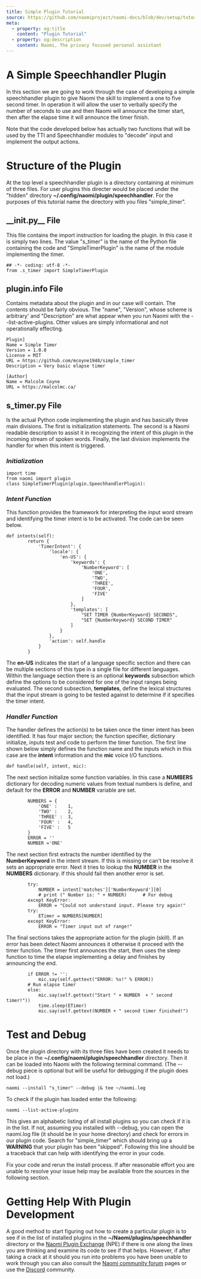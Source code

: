 ```yaml
---
title: Simple Plugin Tutorial
source: https://github.com/naomiproject/naomi-docs/blob/dev/setup/tutorial.md
meta:
  - property: og:title
    content: "Plugin Tutorial"
  - property: og:description
    content: Naomi, The privacy focused personal assistant
---
```


# A Simple Speechhandler Plugin

In this section we are going to work through the case of developing a simple
speechhandler plugin to give Naomi the skill to implement a one to five second timer. In operation
it will allow the user to verbally specify the number of seconds to use and then Naomi will announce the
timer start, then after the elapse time it will announce the timer finish.

Note that the code developed below has actually two functions that will be used by the TTI and 
Speechhandler modules to "decode" input and implement the output actions.

# Structure of the Plugin
At the top level a speechhandler plugin is a directory containing at minimum of three files. 
For user plugins this directer would be placed under the "hidden" directory **~/.config/naomi/plugin/speechhandler**.
For the purposes of this tutorial name the directory with you files "simple_timer".

## \_\_init.py\_\_ File
This file contains the import instruction for loading the plugin. In this case it is simply two lines.
The value "s_timer" is the name of the Python file containing the code and "SimpleTimerPlugin" is the
name of the module implementing the timer.
```shell 
## -*- coding: utf-8 -*-
from .s_timer import SimpleTimerPlugin
```

## plugin.info File
Contains metadata about the plugin and in our case will contain. The contents should be fairly obvious. 
The "name", "Version", whose scheme is arbitrary' and "Description" are what appear when you run Naomi with the 
--list-active-plugins. Other values are simply informational and not operationally effecting.
```shell 
Plugin]
Name = Simple Timer
Version = 1.0.0
License = MIT
URL = https://github.com/mcoyne1948/simple_timer
Description = Very basic elapse timer

[Author]
Name = Malcolm Coyne
URL = https://malcolmc.ca/
```

## s_timer.py File
Is the actual Python code implementing the plugin and has basically three main divisions. The first 
is initialization statements. The second is a Naomi readable description to assist it in recognizing
the intent of this plugin in the incoming stream of spoken words. Finally, the last division implements
the handler for when this intent is triggered.

### _Initialization_


```shell 
import time
from naomi import plugin
class SimpleTimerPlugin(plugin.SpeechhandlerPlugin):
```
### _Intent Function_

This function provides the framework for interpreting the input word stream and identifying
the timer intent is to be activated. The code can be seen below.
```shell 
def intents(self):
        return {
            'TimerIntent': {
                'locale': {
                    'en-US': {
                        'keywords': {
                            'NumberKeyword': [
                                'ONE',
                                'TWO',
                                'THREE',
                                'FOUR',
                                'FIVE'
                            ]
                        },
                        'templates': [
                            "SET TIMER {NumberKeyword} SECONDS",
                            "SET {NumberKeyword} SECOND TIMER"
                        ]
                    }
                },
                'action': self.handle
            }
        }
```
The **en-US** indicates the start of a language specific section and there can be multiple 
sections of this type in a single file for different languages. Within the language section
there is an optional **keywords** subsection which define the options to be considered for
one of the input ranges being evaluated. The second subsection, **templates**, define the
lexical structures that the input stream is going to be tested against to determine if it
specifies the timer intent.

### _Handler Function_

The handler defines the action(s) to be taken once the timer intent has been identified.
It has four major section; the function specifier, dictionary initialize, inputs test and 
code to perform the timer function. The first line shown below simply defines the function
name and the inputs which in this case are the **intent** information and the **mic** 
voice I/O functions.
```shell 
def handle(self, intent, mic):
```
The next section initialize some function variables. In this case a **NUMBERS** dictionary for decoding
numeric values from textual numbers is define, and default for the **ERROR** and **NUMBER** variable are set.
```shell 
        NUMBERS = {
            'ONE' :    1,
            'TWO' :    2,
            'THREE' :  3,
            'FOUR' :   4,
            'FIVE' :   5
        }
        ERROR = ''
        NUMBER ='ONE'
```
The next section first extracts the number identified by the **NumberKeyword** in the intent
stream. If this is missing or can't be resolve it sets an appropriate error. Next it tries 
to lookup the **NUMBER** in the **NUMBERS** dictionary. If this should fail then another 
error is set.
```shell 
        try:
            NUMBER = intent['matches']['NumberKeyword'][0]
            # print (" Number is: " + NUMBER)      # For debug
        except KeyError:
            ERROR = "Could not understand input. Please try again!"
        try:
            ETimer = NUMBERS[NUMBER]
        except KeyError:  
            ERROR = "Timer input out of range!"
```
The final sections takes the appropriate action for the plugin (skill). If an error has 
been detect Naomi announces it otherwise it proceed with the timer function. The timer
first announces the start, then uses the sleep function to time the elapse implementing
a delay and finishes by announcing the end.
```shell 
        if ERROR != '':
            mic.say(self.gettext("ERROR: %s!" % ERROR))
        # Run elapse timer   
        else:
            mic.say(self.gettext("Start " + NUMBER  + " second timer!"))
            time.sleep(ETimer)
            mic.say(self.gettext(NUMBER + " second timer finished!")
```

# Test and Debug
Once the plugin directory with its three files have been created it needs to be place in 
the **~/.config/naomi/plugin/speechhandler** directory. Then it can be loaded into Naomi with the
following terminal command. (The --debug piece is optional but will be useful for debugging if 
the plugin does not load.)
```shell 
naomi --install "s_timer" --debug |& tee ~/naomi.log
```
To check if the plugin has loaded enter the following:
```shell 
naomi --list-active-plugins
```
This gives an alphabetic listing of all install plugins so you can check if it is in the list.
If not, assuming you installed with --debug, you can open the naomi.log file (it should be in your 
home directory) and check for errors in our plugin code. Search for "simple_timer" 
which should bring up a **WARNING** that your plugin has been "skipped". Following this line should be
a traceback that can help with identifying the error in your code.

Fix your code and rerun the install process. If after reasonable effort you are unable to resolve
your issue help may be available from the sources in the following section.

# Getting Help With Plugin Development

A good method to start figuring out how to create a particular plugin is to see if in the list of
installed plugins in the **~/Naomi/plugins/speechhandler** directory or the 
[Naomi Plugin Exchange](https://projectnaomi.com/plugins/) (NPE) if there is one along the lines 
you are thinking and examine
its code to see if that helps. However, if after taking a crack at it should you run into problems 
you have been unable to work
through you can also consult the [Naomi community forum](https://support.projectnaomi.com) pages
or use the [Discord](https://projectnaomi.com/community) community.


<DocPreviousVersions/>
<EditPageLink/>
